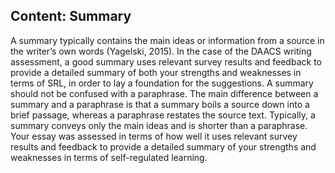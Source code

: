 ## Content: Summary

A summary typically contains the main ideas or information from a source in the writer’s own words (Yagelski, 2015). In the case of the DAACS writing assessment, a good summary uses relevant survey results and feedback to provide a detailed summary of both your strengths and weaknesses in terms of SRL, in order to lay a foundation for the suggestions. 
A summary should not be confused with a paraphrase. The main difference between a summary and a paraphrase is that a summary boils a source down into a brief passage, whereas a paraphrase restates the source text. Typically, a summary conveys only the main ideas and is shorter than a paraphrase.
Your essay was assessed in terms of how well it uses relevant survey results and feedback to provide a detailed summary of your strengths and weaknesses in terms of self-regulated learning.
